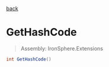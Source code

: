 ﻿

[back](/IronSphere.Extensions/types/DisposableExtension)

# GetHashCode

> Assembly: IronSphere.Extensions

```csharp
int GetHashCode()
```



 